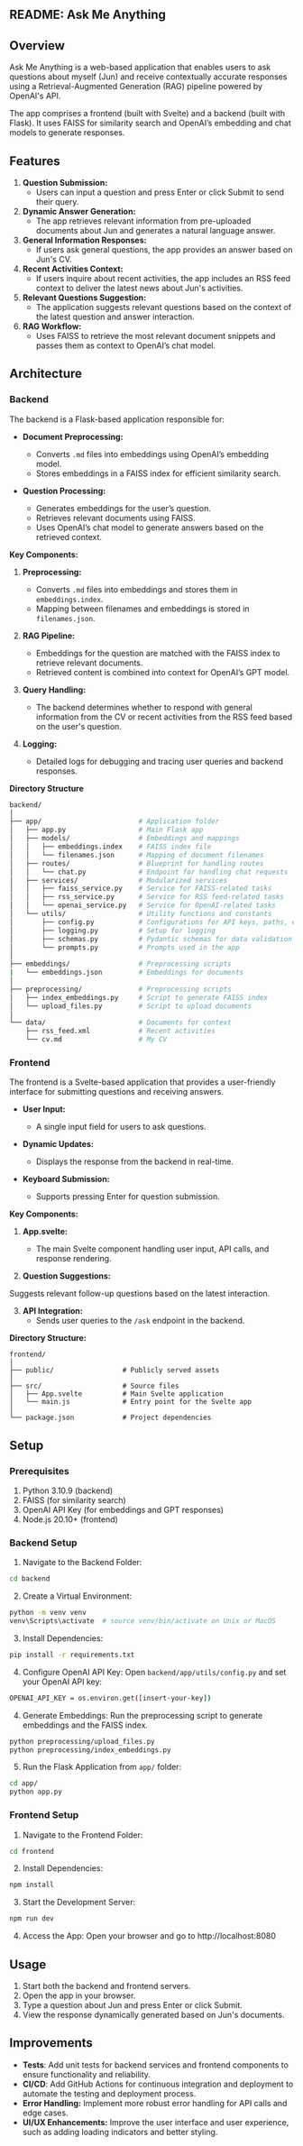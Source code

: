## README: Ask Me Anything

## Overview

Ask Me Anything is a web-based application that enables users to ask questions about myself (Jun) and receive contextually accurate responses using a Retrieval-Augmented Generation (RAG) pipeline powered by OpenAI's API.

The app comprises a frontend (built with Svelte) and a backend (built with Flask). It uses FAISS for similarity search and OpenAI’s embedding and chat models to generate responses.

## Features

1. **Question Submission:**
   - Users can input a question and press Enter or click Submit to send their query.
2. **Dynamic Answer Generation:**
   - The app retrieves relevant information from pre-uploaded documents about Jun and generates a natural language answer.
3. **General Information Responses:**
   - If users ask general questions, the app provides an answer based on Jun's CV.
4. **Recent Activities Context:**
   - If users inquire about recent activities, the app includes an RSS feed context to deliver the latest news about Jun's activities.
5. **Relevant Questions Suggestion:**
   - The application suggests relevant questions based on the context of the latest question and answer interaction.
6. **RAG Workflow:**
   - Uses FAISS to retrieve the most relevant document snippets and passes them as context to OpenAI’s chat model.

## Architecture

### Backend

The backend is a Flask-based application responsible for:

- **Document Preprocessing:**

  - Converts `.md` files into embeddings using OpenAI’s embedding model.
  - Stores embeddings in a FAISS index for efficient similarity search.

- **Question Processing:**
  - Generates embeddings for the user’s question.
  - Retrieves relevant documents using FAISS.
  - Uses OpenAI’s chat model to generate answers based on the retrieved context.

**Key Components:**

1. **Preprocessing:**

   - Converts `.md` files into embeddings and stores them in `embeddings.index`.
   - Mapping between filenames and embeddings is stored in `filenames.json`.

2. **RAG Pipeline:**

   - Embeddings for the question are matched with the FAISS index to retrieve relevant documents.
   - Retrieved content is combined into context for OpenAI’s GPT model.

3. **Query Handling:**

   - The backend determines whether to respond with general information from the CV or recent activities from the RSS feed based on the user's question.

4. **Logging:**
   - Detailed logs for debugging and tracing user queries and backend responses.

**Directory Structure**

```bash
backend/
│
├── app/                        # Application folder
│   ├── app.py                  # Main Flask app
│   ├── models/                 # Embeddings and mappings
│   │   ├── embeddings.index    # FAISS index file
│   │   └── filenames.json      # Mapping of document filenames
│   ├── routes/                 # Blueprint for handling routes
│   │   └── chat.py             # Endpoint for handling chat requests
│   ├── services/               # Modularized services
│   │   ├── faiss_service.py    # Service for FAISS-related tasks
│   │   ├── rss_service.py      # Service for RSS feed-related tasks
│   │   └── openai_service.py   # Service for OpenAI-related tasks
│   └── utils/                  # Utility functions and constants
│       ├── config.py           # Configurations for API keys, paths, etc.
│       ├── logging.py          # Setup for logging
│       ├── schemas.py          # Pydantic schemas for data validation
│       └── prompts.py          # Prompts used in the app
│
├── embeddings/                 # Preprocessing scripts
|   └── embeddings.json         # Embeddings for documents
│
├── preprocessing/              # Preprocessing scripts
│   ├── index_embeddings.py     # Script to generate FAISS index
│   └── upload_files.py         # Script to upload documents
│
└── data/                       # Documents for context
    ├── rss_feed.xml            # Recent activities
    └── cv.md                   # My CV

```

### Frontend

The frontend is a Svelte-based application that provides a user-friendly interface for submitting questions and receiving answers.

- **User Input:**

  - A single input field for users to ask questions.

- **Dynamic Updates:**

  - Displays the response from the backend in real-time.

- **Keyboard Submission:**
  - Supports pressing Enter for question submission.

**Key Components:**

1. **App.svelte:**

   - The main Svelte component handling user input, API calls, and response rendering.

2. **Question Suggestions:**

Suggests relevant follow-up questions based on the latest interaction.

3. **API Integration:**
   - Sends user queries to the `/ask` endpoint in the backend.

**Directory Structure:**

```
frontend/
│
├── public/                 # Publicly served assets
│
├── src/                    # Source files
│   ├── App.svelte          # Main Svelte application
│   └── main.js             # Entry point for the Svelte app
│
└── package.json            # Project dependencies

```

## Setup

### Prerequisites

1. Python 3.10.9 (backend)
2. FAISS (for similarity search)
3. OpenAI API Key (for embeddings and GPT responses)
4. Node.js 20.10+ (frontend)

### Backend Setup

1. Navigate to the Backend Folder:

```bash
cd backend
```

2. Create a Virtual Environment:

```bash
python -m venv venv
venv\Scripts\activate  # source venv/bin/activate on Unix or MacOS
```

3. Install Dependencies:

```bash
pip install -r requirements.txt
```

4. Configure OpenAI API Key: Open `backend/app/utils/config.py` and set your OpenAI API key:

```bash
OPENAI_API_KEY = os.environ.get([insert-your-key])
```

4. Generate Embeddings: Run the preprocessing script to generate embeddings and the FAISS index.

```bash
python preprocessing/upload_files.py
python preprocessing/index_embeddings.py
```

5. Run the Flask Application from `app/` folder:

```bash
cd app/
python app.py
```

### Frontend Setup

1. Navigate to the Frontend Folder:

```bash
cd frontend
```

2. Install Dependencies:

```bash
npm install
```

3. Start the Development Server:

```bash
npm run dev
```

4. Access the App: Open your browser and go to http://localhost:8080

## Usage

1. Start both the backend and frontend servers.
2. Open the app in your browser.
3. Type a question about Jun and press Enter or click Submit.
4. View the response dynamically generated based on Jun's documents.

## Improvements

- **Tests**: Add unit tests for backend services and frontend components to ensure functionality and reliability.
- **CI/CD**: Add GitHub Actions for continuous integration and deployment to automate the testing and deployment process.
- **Error Handling:** Implement more robust error handling for API calls and edge cases.
- **UI/UX Enhancements:** Improve the user interface and user experience, such as adding loading indicators and better styling.
